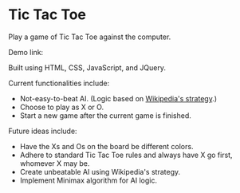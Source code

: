 # Tic Tac Toe
Play a game of Tic Tac Toe against the computer.

Demo link: 

Built using HTML, CSS, JavaScript, and JQuery.

Current functionalities include:
* Not-easy-to-beat AI. (Logic based on [Wikipedia's strategy](https://en.wikipedia.org/wiki/Tic-tac-toe#Strategy).)
* Choose to play as X or O.
* Start a new game after the current game is finished.

Future ideas include:
* Have the Xs and Os on the board be different colors.
* Adhere to standard Tic Tac Toe rules and always have X go first, whomever X may be.
* Create unbeatable AI using Wikipedia's strategy.
* Implement Minimax algorithm for AI logic.

